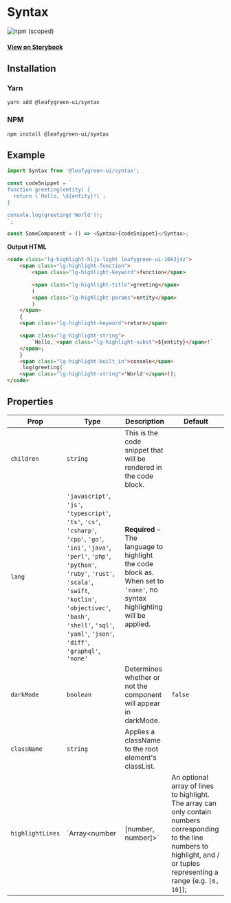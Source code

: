 # Syntax

![npm (scoped)](https://img.shields.io/npm/v/@leafygreen-ui/syntax.svg)

#### [View on Storybook](https://mongodb.github.io/leafygreen-ui/?path=/story/syntax--syntax)

## Installation

### Yarn

```shell
yarn add @leafygreen-ui/syntax
```

### NPM

```shell
npm install @leafygreen-ui/syntax
```

## Example

```js
import Syntax from '@leafygreen-ui/syntax';

const codeSnippet = `
function greeting(entity) {
  return \`Hello, \${entity}!\`;
}

console.log(greeting('World'));
`;

const SomeComponent = () => <Syntax>{codeSnippet}</Syntax>;
```

**Output HTML**

```HTML
<code class="lg-highlight-hljs-light leafygreen-ui-16k3j4z">
	<span class="lg-highlight-function">
		<span class="lg-highlight-keyword">function</span>

		<span class="lg-highlight-title">greeting</span>
		(
		<span class="lg-highlight-params">entity</span>
		)
	</span>
	{
	<span class="lg-highlight-keyword">return</span>

	<span class="lg-highlight-string">
		`Hello, <span class="lg-highlight-subst">${entity}</span>!`
	</span>;
	}
	<span class="lg-highlight-built_in">console</span>
	.log(greeting(
	<span class="lg-highlight-string">'World'</span>));
</code>
```

## Properties

| Prop        | Type                                                                                                                                                                                                                                                                                          | Description                                                                                                               | Default |
| ----------- | --------------------------------------------------------------------------------------------------------------------------------------------------------------------------------------------------------------------------------------------------------------------------------------------- | ------------------------------------------------------------------------------------------------------------------------- | ------- |
| `children`  | `string`                                                                                                                                                                                                                                                                                      | This is the code snippet that will be rendered in the code block.                                                         |         |
| `lang`      | `'javascript'`, `'js'`, `'typescript'`, `'ts'`, `'cs'`, `'csharp'`, `'cpp'`, `'go'`, `'ini'`, `'java'`, `'perl'`, `'php'`, `'python'`, `'ruby'`, `'rust'`, `'scala'`, `'swift`, `'kotlin'`, `'objectivec'`, `'bash'`, `'shell'`, `'sql'`, `'yaml'`, `'json'`, `'diff'`, `'graphql'`, `'none'` | **Required** – The language to highlight the code block as. When set to `'none'`, no syntax highlighting will be applied. |         |
| `darkMode`  | `boolean`                                                                                                                                                                                                                                                                                     | Determines whether or not the component will appear in darkMode.                                                          | `false` |
| `className` | `string`                                                                                                                                                                                                                                                                                      | Applies a className to the root element's classList.                                                                      |         |
| `highlightLines` | `Array<number | [number, number]>`                                                                                                                                                                                                                                                                                      | An optional array of lines to highlight. The array can only contain numbers corresponding to the line numbers to highlight, and / or tuples representing a range (e.g. `[6, 10]`);                                                                      |         |
